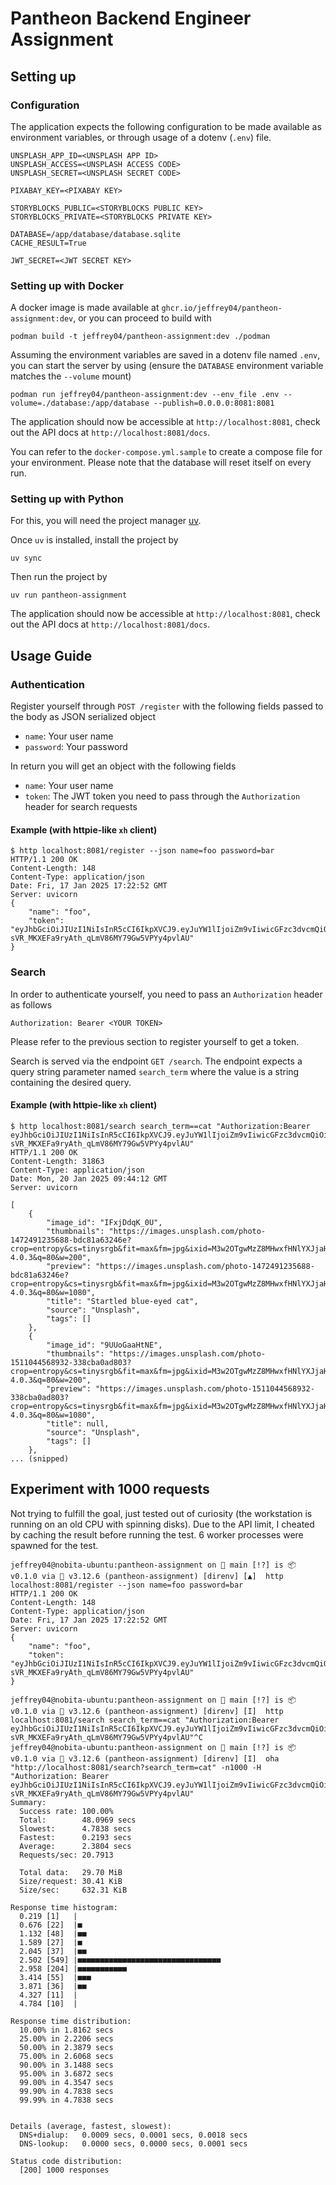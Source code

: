 # Pantheon Backend Engineer Assignment

## Setting up

### Configuration

The application expects the following configuration to be made available as environment variables, or through usage of a dotenv (`.env`) file.

```
UNSPLASH_APP_ID=<UNSPLASH APP ID>
UNSPLASH_ACCESS=<UNSPLASH ACCESS CODE>
UNSPLASH_SECRET=<UNSPLASH SECRET CODE>

PIXABAY_KEY=<PIXABAY KEY>

STORYBLOCKS_PUBLIC=<STORYBLOCKS PUBLIC KEY>
STORYBLOCKS_PRIVATE=<STORYBLOCKS PRIVATE KEY>

DATABASE=/app/database/database.sqlite
CACHE_RESULT=True

JWT_SECRET=<JWT SECRET KEY>
```

### Setting up with Docker

A docker image is made available at `ghcr.io/jeffrey04/pantheon-assignment:dev`, or you can proceed to build with

```
podman build -t jeffrey04/pantheon-assignment:dev ./podman
```

Assuming the environment variables are saved in a dotenv file named `.env`, you can start the server by using (ensure the `DATABASE` environment variable matches the `--volume` mount)

```
podman run jeffrey04/pantheon-assignment:dev --env_file .env --volume=./database:/app/database --publish=0.0.0.0:8081:8081
```

The application should now be accessible at `http://localhost:8081`, check out the API docs at `http://localhost:8081/docs`.

You can refer to the `docker-compose.yml.sample` to create a compose file for your environment. Please note that the database will reset itself on every run.


### Setting up with Python

For this, you will need the project manager [uv](https://github.com/astral-sh/uv).

Once `uv` is installed, install the project by

```
uv sync
```

Then run the project by

```
uv run pantheon-assignment
```

The application should now be accessible at `http://localhost:8081`, check out the API docs at `http://localhost:8081/docs`.


## Usage Guide

### Authentication

Register yourself through `POST /register` with the following fields passed to the body as JSON serialized object

* `name`: Your user name
* `password`: Your password

In return you will get an object with the following fields

* `name`: Your user name
* `token`: The JWT token you need to pass through the `Authorization` header for search requests

#### Example (with httpie-like `xh` client)

```
$ http localhost:8081/register --json name=foo password=bar
HTTP/1.1 200 OK
Content-Length: 148
Content-Type: application/json
Date: Fri, 17 Jan 2025 17:22:52 GMT
Server: uvicorn
{
    "name": "foo",
    "token": "eyJhbGciOiJIUzI1NiIsInR5cCI6IkpXVCJ9.eyJuYW1lIjoiZm9vIiwicGFzc3dvcmQiOiJiYXIifQ.k0-sVR_MKXEFa9ryAth_qLmV86MY79Gw5VPYy4pvlAU"
}
```


### Search

In order to authenticate yourself, you need to pass an `Authorization` header as follows

`Authorization: Bearer <YOUR TOKEN>`

Please refer to the previous section to register yourself to get a token.

Search is served via the endpoint `GET /search`. The endpoint expects a query string parameter named `search_term` where the value is a string containing the desired query.


#### Example (with httpie-like `xh` client)

```
$ http localhost:8081/search search_term==cat "Authorization:Bearer eyJhbGciOiJIUzI1NiIsInR5cCI6IkpXVCJ9.eyJuYW1lIjoiZm9vIiwicGFzc3dvcmQiOiJiYXIifQ.k0-sVR_MKXEFa9ryAth_qLmV86MY79Gw5VPYy4pvlAU"
HTTP/1.1 200 OK
Content-Length: 31863
Content-Type: application/json
Date: Mon, 20 Jan 2025 09:44:12 GMT
Server: uvicorn

[
    {
        "image_id": "IFxjDdqK_0U",
        "thumbnails": "https://images.unsplash.com/photo-1472491235688-bdc81a63246e?crop=entropy&cs=tinysrgb&fit=max&fm=jpg&ixid=M3w2OTgwMzZ8MHwxfHNlYXJjaHwxfHxjYXR8ZW58MHx8fHwxNzM3MzY2MjEzfDA&ixlib=rb-4.0.3&q=80&w=200",
        "preview": "https://images.unsplash.com/photo-1472491235688-bdc81a63246e?crop=entropy&cs=tinysrgb&fit=max&fm=jpg&ixid=M3w2OTgwMzZ8MHwxfHNlYXJjaHwxfHxjYXR8ZW58MHx8fHwxNzM3MzY2MjEzfDA&ixlib=rb-4.0.3&q=80&w=1080",
        "title": "Startled blue-eyed cat",
        "source": "Unsplash",
        "tags": []
    },
    {
        "image_id": "9UUoGaaHtNE",
        "thumbnails": "https://images.unsplash.com/photo-1511044568932-338cba0ad803?crop=entropy&cs=tinysrgb&fit=max&fm=jpg&ixid=M3w2OTgwMzZ8MHwxfHNlYXJjaHwyfHxjYXR8ZW58MHx8fHwxNzM3MzY2MjEzfDA&ixlib=rb-4.0.3&q=80&w=200",
        "preview": "https://images.unsplash.com/photo-1511044568932-338cba0ad803?crop=entropy&cs=tinysrgb&fit=max&fm=jpg&ixid=M3w2OTgwMzZ8MHwxfHNlYXJjaHwyfHxjYXR8ZW58MHx8fHwxNzM3MzY2MjEzfDA&ixlib=rb-4.0.3&q=80&w=1080",
        "title": null,
        "source": "Unsplash",
        "tags": []
    },
... (snipped)
```

## Experiment with 1000 requests

Not trying to fulfill the goal, just tested out of curiosity (the workstation is running on an old CPU with spinning disks). Due to the API limit, I cheated by caching the result before running the test. 6 worker processes were spawned for the test.

```
jeffrey04@nobita-ubuntu:pantheon-assignment on  main [!?] is 📦 v0.1.0 via 🐍 v3.12.6 (pantheon-assignment) [direnv] [▲]  http localhost:8081/register --json name=foo password=bar
HTTP/1.1 200 OK
Content-Length: 148
Content-Type: application/json
Date: Fri, 17 Jan 2025 17:22:52 GMT
Server: uvicorn
{
    "name": "foo",
    "token": "eyJhbGciOiJIUzI1NiIsInR5cCI6IkpXVCJ9.eyJuYW1lIjoiZm9vIiwicGFzc3dvcmQiOiJiYXIifQ.k0-sVR_MKXEFa9ryAth_qLmV86MY79Gw5VPYy4pvlAU"
}

jeffrey04@nobita-ubuntu:pantheon-assignment on  main [!?] is 📦 v0.1.0 via 🐍 v3.12.6 (pantheon-assignment) [direnv] [I]  http localhost:8081/search search_term==cat "Authorization:Bearer eyJhbGciOiJIUzI1NiIsInR5cCI6IkpXVCJ9.eyJuYW1lIjoiZm9vIiwicGFzc3dvcmQiOiJiYXIifQ.k0-sVR_MKXEFa9ryAth_qLmV86MY79Gw5VPYy4pvlAU"^C
jeffrey04@nobita-ubuntu:pantheon-assignment on  main [!?] is 📦 v0.1.0 via 🐍 v3.12.6 (pantheon-assignment) [direnv] [I]  oha "http://localhost:8081/search?search_term=cat" -n1000 -H "Authorization: Bearer eyJhbGciOiJIUzI1NiIsInR5cCI6IkpXVCJ9.eyJuYW1lIjoiZm9vIiwicGFzc3dvcmQiOiJiYXIifQ.k0-sVR_MKXEFa9ryAth_qLmV86MY79Gw5VPYy4pvlAU"
Summary:
  Success rate: 100.00%
  Total:        48.0969 secs
  Slowest:      4.7838 secs
  Fastest:      0.2193 secs
  Average:      2.3804 secs
  Requests/sec: 20.7913

  Total data:   29.70 MiB
  Size/request: 30.41 KiB
  Size/sec:     632.31 KiB

Response time histogram:
  0.219 [1]   |
  0.676 [22]  |■
  1.132 [48]  |■■
  1.589 [27]  |■
  2.045 [37]  |■■
  2.502 [549] |■■■■■■■■■■■■■■■■■■■■■■■■■■■■■■■■
  2.958 [204] |■■■■■■■■■■■
  3.414 [55]  |■■■
  3.871 [36]  |■■
  4.327 [11]  |
  4.784 [10]  |

Response time distribution:
  10.00% in 1.8162 secs
  25.00% in 2.2206 secs
  50.00% in 2.3879 secs
  75.00% in 2.6068 secs
  90.00% in 3.1488 secs
  95.00% in 3.6872 secs
  99.00% in 4.3547 secs
  99.90% in 4.7838 secs
  99.99% in 4.7838 secs


Details (average, fastest, slowest):
  DNS+dialup:   0.0009 secs, 0.0001 secs, 0.0018 secs
  DNS-lookup:   0.0000 secs, 0.0000 secs, 0.0001 secs

Status code distribution:
  [200] 1000 responses
```